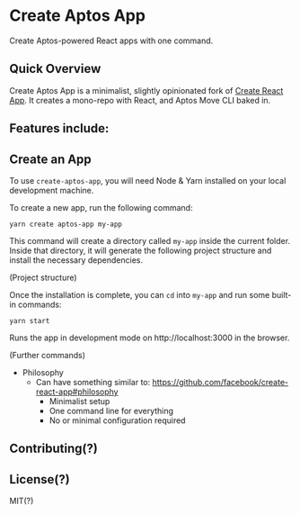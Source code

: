# Create Aptos App

Create Aptos-powered React apps with one command.

## Quick Overview

Create Aptos App is a minimalist, slightly opinionated fork of [Create React App](https://github.com/facebook/create-react-app).
It creates a mono-repo with React, and Aptos Move CLI baked in.

Features include:
- 

## Create an App

To use `create-aptos-app`, you will need Node & Yarn installed on your local development machine.

To create a new app, run the following command:

`yarn create aptos-app my-app`

This command will create a directory called `my-app` inside the current folder. Inside that directory, it will generate the following project structure and install the necessary dependencies.

(Project structure)

Once the installation is complete, you can `cd` into `my-app` and run some built-in commands:

`yarn start`

Runs the app in development mode on http://localhost:3000 in the browser.

(Further commands)

- Philosophy
  - Can have something similar to: https://github.com/facebook/create-react-app#philosophy
    - Minimalist setup
    - One command line for everything
    - No or minimal configuration required

## Contributing(?)

## License(?)

MIT(?)